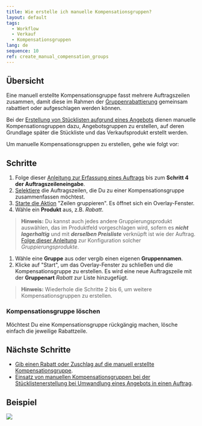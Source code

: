 ```yaml
---
title: Wie erstelle ich manuelle Kompensationsgruppen?
layout: default
tags:
  - Workflow
  - Verkauf
  - Kompensationsgruppen
lang: de
sequence: 10
ref: create_manual_compensation_groups
---
```


## Übersicht
Eine manuell erstellte Kompensationsgruppe fasst mehrere Auftragszeilen zusammen, damit diese im Rahmen der [Gruppenrabattierung](Auftragszeilengruppenrabatt) gemeinsam rabattiert oder aufgeschlagen werden können.

Bei der [Erstellung von Stücklisten aufgrund eines Angebots](Stueckliste_bei_Auftragsgenerierung) dienen manuelle Kompensationsgruppen dazu, Angebotsgruppen zu erstellen, auf deren Grundlage später die Stückliste und das Verkaufsprodukt erstellt werden.

Um manuelle Kompensationsgruppen zu erstellen, gehe wie folgt vor:

## Schritte
1. Folge dieser [Anleitung zur Erfassung eines Auftrags](Auftrag_erfassen) bis zum **Schritt 4 der Auftragszeileneingabe**.
1. [Selektiere](AuswahlBelege) die Auftragszeilen, die Du zu einer Kompensationsgruppe zusammenfassen möchtest.
1. [Starte die Aktion](AktionStarten) "Zeilen gruppieren". Es öffnet sich ein Overlay-Fenster.
1. Wähle ein **Produkt** aus, z.B. *Rabatt*.
 >**Hinweis:** Du kannst auch jedes andere Gruppierungsprodukt auswählen, das im Produktfeld vorgeschlagen wird, sofern es ***nicht lagerhaltig*** und mit ***derselben Preisliste*** verknüpft ist wie der Auftrag.<br>
 [Folge dieser Anleitung](Gruppierungsprodukt_anlegen) zur Konfiguration solcher *Gruppierungsprodukte*.

1. Wähle eine **Gruppe** aus oder vergib einen eigenen **Gruppennamen**.
1. Klicke auf "Start", um das Overlay-Fenster zu schließen und die Kompensationsgruppe zu erstellen. Es wird eine neue Auftragszeile mit der **Gruppenart** *Rabatt* zur Liste hinzugefügt.
 >**Hinweis:** Wiederhole die Schritte 2 bis 6, um weitere Kompensationsgruppen zu erstellen.

### Kompensationsgruppe löschen
Möchtest Du eine Kompensationsgruppe rückgängig machen, lösche einfach die jeweilige Rabattzeile.

## Nächste Schritte
- [Gib einen Rabatt oder Zuschlag auf die manuell erstellte Kompensationsgruppe](Auftragszeilengruppenrabatt).
- [Einsatz von manuellen Kompensationsgruppen bei der Stücklistenerstellung bei Umwandlung eines Angebots in einen Auftrag](Stueckliste_bei_Auftragsgenerierung).

## Beispiel
![](assets/Auftragszeilengruppenrabatt.gif)
